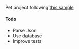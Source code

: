 Pet project following [this sample](https://www.youtube.com/watch?v=jOX0uK3jsbI)

#### Todo
* Parse Json
* Use database
* Improve tests
